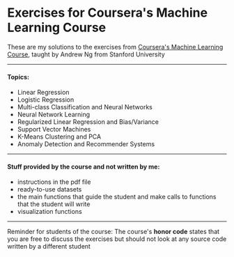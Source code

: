 # Exercises for Coursera's Machine Learning Course

These are my solutions to the exercises from [Coursera's Machine Learning Course][1], taught by Andrew Ng from Stanford University

-------------------------------
#### Topics:
  - Linear Regression
  - Logistic Regression
  - Multi-class Classification and Neural Networks
  - Neural Network Learning
  - Regularized Linear Regression and Bias/Variance
  - Support Vector Machines
  - K-Means Clustering and PCA
  - Anomaly Detection and Recommender Systems

-------------------------------
#### Stuff provided by the course and not written by me:
  - instructions in the pdf file
  - ready-to-use datasets
  - the main functions that guide the student and make calls to functions that the student will write
  - visualization functions
  
-------------------------------

Reminder for students of the course: The course's **honor code** states that you are free to discuss the exercises but should not look at any source code written by a different student

[1]:https://www.coursera.org/learn/machine-learning